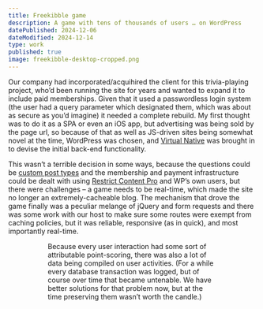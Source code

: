 ```yaml
---
title: Freekibble game
description: A game with tens of thousands of users … on WordPress
datePublished: 2024-12-06
dateModified: 2024-12-14
type: work
published: true
image: freekibble-desktop-cropped.png
---
```


<script>
import Figure from '$lib/Figure.svelte';

import desktop from '$lib/images/freekibble-desktop-cropped.png';
import mobile from '$lib/images/freekibble-mobile-cropped.png';
import totals from '$lib/images/freekibble-desktop-totals-cropped.png';
</script>

Our company had incorporated/acquihired the client for this trivia-playing project, who’d been running the site for years and wanted to expand it to include paid memberships. Given that it used a passwordless login system (the user had a query parameter which designated them, which was about as secure as you’d imagine) it needed a complete rebuild. My first thought was to do it as a SPA or even an iOS app, but advertising was being sold by the page url, so because of that as well as JS-driven sites being somewhat novel at the time, WordPress was chosen, and [Virtual Native](https://www.virtualnative.com) was brought in to devise the initial back-end functionality.

This wasn’t a terrible decision in some ways, because the questions could be [custom post types](https://developer.wordpress.org/plugins/post-types/registering-custom-post-types/) and the membership and payment infrastructure could be dealt with using [Restrict Content Pro](https://restrictcontentpro.com) and WP’s own users, but there were challenges – a game needs to be real-time, which made the site no longer an extremely-cacheable blog. The mechanism that drove the game finally was a peculiar melange of jQuery and form requests and there was some work with our host to make sure some routes were exempt from caching policies, but it was reliable, responsive (as in quick), and most importantly real-time.

<Figure src={desktop} alt="Site viewed with a largeish viewport" width="1024" height="540" />

<Figure src={mobile} alt="Site viewed with a mobile device" width="414" height="1546" />

Because every user interaction had some sort of attributable point-scoring, there was also a lot of data being compiled on user activities. (For a while every database transaction was logged, but of course over time that became untenable. We have better solutions for that problem now, but at the time preserving them wasn’t worth the candle.)

<Figure src={totals} alt="Table featuring aggregated points, accumulated by site users" width="414" height="1546" />
